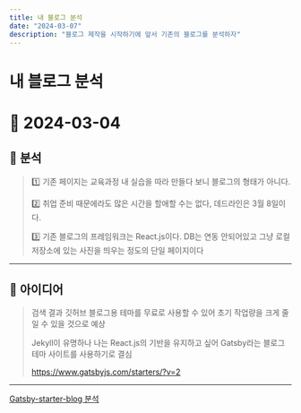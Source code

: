 ```yaml
---
title: 내 블로그 분석
date: "2024-03-07"
description: "블로그 제작을 시작하기에 앞서 기존의 블로그를 분석하자"
---
```


# 내 블로그 분석

# 📅 2024-03-04

## 👀 분석

> 1️⃣ 기존 페이지는 교육과정 내 실습을 따라 만들다 보니 블로그의 형태가 아니다.
> 
> 2️⃣ 취업 준비 때문에라도 많은 시간을 할애할 수는 없다, 데드라인은 3월 8일이다.
> 
> 3️⃣ 기존 블로그의 프레임워크는 React.js이다. DB는 연동 안되어있고 그냥 로컬 저장소에 있는 사진을 띄우는 정도의 단일 페이지이다
> 

---

## 💭 아이디어

> 검색 결과 깃허브 블로그용 테마를 무료로 사용할 수 있어 초기 작업량을 크게 줄일 수 있을 것으로 예상
> 
> Jekyll이 유명하나 나는 React.js의 기반을 유지하고 싶어 Gatsby라는 블로그 테마 사이트를 사용하기로 결심
> 
> https://www.gatsbyjs.com/starters/?v=2
> 

---

[Gatsby-starter-blog 분석](https://www.notion.so/Gatsby-starter-blog-25bc5f1fa1f147a3ba0ca57174d18cd4?pvs=21)